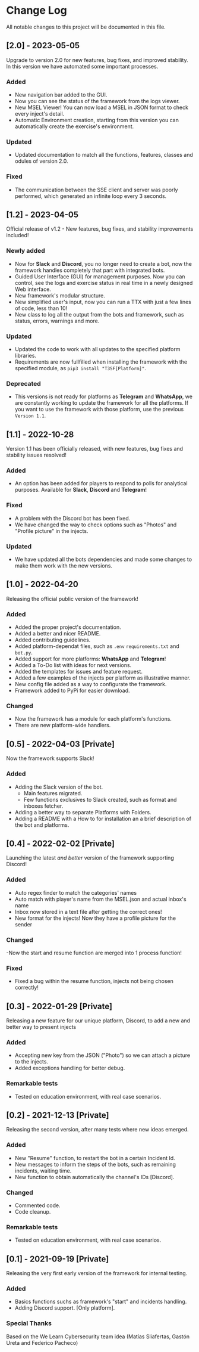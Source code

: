 # Change Log
All notable changes to this project will be documented in this file.

## [2.0] - 2023-05-05

Upgrade to version 2.0 for new features, bug fixes, and improved stability. In this version we have automated some important processes. 

### Added
- New navigation bar added to the GUI.
- Now you can see the status of the framework from the logs viewer.
- New MSEL Viewer! You can now load a MSEL in JSON format to check every inject's detail.
- Automatic Environment creation, starting from this version you can automatically create the exercise's environment.

### Updated
- Updated documentation to match all the functions, features, classes and odules of version 2.0.

### Fixed
- The communication between the SSE client and server was poorly performed, which generated an infinite loop every 3 seconds.

## [1.2] - 2023-04-05

Official release of v1.2 - New features, bug fixes, and stability improvements included!

### Newly added
- Now for **Slack** and **Discord**, you no longer need to create a bot, now the framework handles completely that part with integrated bots.
- Guided User Interface (GUI) for management purposes. Now you can control, see the logs and exercise status in real time in a newly designed Web interface.
- New framework's modular structure.
- New simplified user's input, now you can run a TTX with just a few lines of code, less than 10!
- New class to log all the output from the bots and framework, such as status, errors, warnings and more.

### Updated
- Updated the code to work with all updates to the specified platform libraries.
- Requirements are now fullfilled when installing the framework with the specified module, as `pip3 install "T3SF[Platform]"`.

### Deprecated
- This versions is not ready for platforms as **Telegram** and **WhatsApp**, we are constantly working to update the framework for all the platforms. If you want to use the framework with those platform, use the previous `Version 1.1`.

## [1.1] - 2022-10-28

Version 1.1 has been officially released, with new features, bug fixes and stability issues resolved!

### Added
- An option has been added for players to respond to polls for analytical purposes. Available for **Slack**, **Discord** and **Telegram**!

### Fixed
- A problem with the Discord bot has been fixed.
- We have changed the way to check options such as "Photos" and "Profile picture" in the injects.

### Updated
- We have updated all the bots dependencies and made some changes to make them work with the new versions.


## [1.0] - 2022-04-20 

Releasing the official public version of the framework!

### Added
- Added the proper project's documentation.
- Added a better and nicer README.
- Added contributing guidelines.
- Added platform-dependat files, such as `.env` `requirements.txt` and `bot.py`.
- Added support for more platforms: **WhatsApp** and **Telegram**!
- Added a To-Do list with ideas for next versions.
- Added the templates for issues and feature request.
- Added a few examples of the injects per platform as illustrative manner.
- New config file added as a way to configurate the framework.
- Framework added to PyPi for easier download.

### Changed
- Now the framework has a module for each platform's functions.
- There are new platform-wide handlers.


## [0.5] - 2022-04-03 [Private]

Now the framework supports Slack!

### Added
- Adding the Slack version of the bot.
  - Main features migrated.
  - Few functions exclusives to Slack created, such as format and inboxes fetcher.
- Adding a better way to separate Platforms with Folders.
- Adding a README with a How to for installation an a brief description of the bot and platforms.


## [0.4] - 2022-02-02 [Private]

Launching the latest _and better_ version of the framework supporting Discord! 

### Added
- Auto regex finder to match the categories' names
- Auto match with player's name from the MSEL.json and actual inbox's name
- Inbox now stored in a text file after getting the correct ones!
- New format for the injects! Now they have a profile picture for the sender

### Changed
-Now the start and resume function are merged into 1 process function!

### Fixed
- Fixed a bug within the resume function, injects not being chosen correctly!


## [0.3] - 2022-01-29 [Private]

Releasing a new feature for our unique platform, Discord, to add a new and better way to present injects

### Added
- Accepting new key from the JSON ("Photo") so we can attach a picture to the injects.
- Added exceptions handling for better debug.

### Remarkable tests
- Tested on education environment, with real case scenarios.


## [0.2] - 2021-12-13 [Private]

Releasing the second version, after many tests where new ideas emerged.

### Added
- New "Resume" function, to restart the bot in a certain Incident Id.
- New messages to inform the steps of the bots, such as remaining incidents, waiting time.
- New function to obtain automatically the channel's IDs [Discord].
 
### Changed
- Commented code.
- Code cleanup.

### Remarkable tests
- Tested on education environment, with real case scenarios.

 
## [0.1] - 2021-09-19 [Private]

Releasing the very first early version of the framework for internal testing.

### Added
- Basics functions suchs as framework's "start" and incidents handling.
- Adding Discord support. [Only platform].

### Special Thanks
Based on the We Learn Cybersecurity team idea (Matías Sliafertas, Gastón Ureta and Federico Pacheco)